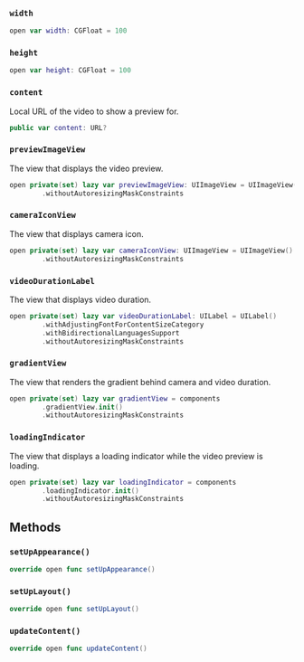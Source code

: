
### `width`

``` swift
open var width: CGFloat = 100
```

### `height`

``` swift
open var height: CGFloat = 100
```

### `content`

Local URL of the video to show a preview for.

``` swift
public var content: URL? 
```

### `previewImageView`

The view that displays the video preview.

``` swift
open private(set) lazy var previewImageView: UIImageView = UIImageView()
        .withoutAutoresizingMaskConstraints
```

### `cameraIconView`

The view that displays camera icon.

``` swift
open private(set) lazy var cameraIconView: UIImageView = UIImageView()
        .withoutAutoresizingMaskConstraints
```

### `videoDurationLabel`

The view that displays video duration.

``` swift
open private(set) lazy var videoDurationLabel: UILabel = UILabel()
        .withAdjustingFontForContentSizeCategory
        .withBidirectionalLanguagesSupport
        .withoutAutoresizingMaskConstraints
```

### `gradientView`

The view that renders the gradient behind camera and video duration.

``` swift
open private(set) lazy var gradientView = components
        .gradientView.init()
        .withoutAutoresizingMaskConstraints
```

### `loadingIndicator`

The view that displays a loading indicator while the video preview is loading.

``` swift
open private(set) lazy var loadingIndicator = components
        .loadingIndicator.init()
        .withoutAutoresizingMaskConstraints
```

## Methods

### `setUpAppearance()`

``` swift
override open func setUpAppearance() 
```

### `setUpLayout()`

``` swift
override open func setUpLayout() 
```

### `updateContent()`

``` swift
override open func updateContent() 
